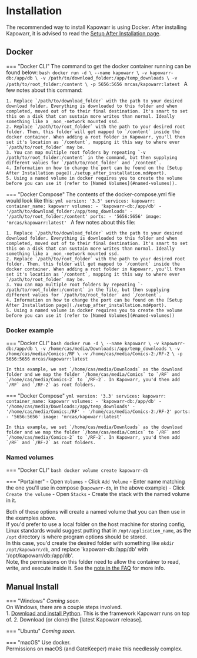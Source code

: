 # Installation

The recommended way to install Kapowarr is using Docker. After installing Kapowarr, it is advised to read the [Setup After Installation page](../setup_after_installation).

## Docker

=== "Docker CLI"
    The command to get the docker container running can be found below:
    ```bash
    docker run -d \
        --name kapowarr \
        -v kapowarr-db:/app/db \
        -v /path/to/download_folder:/app/temp_downloads \
        -v /path/to/root_folder:/content \
        -p 5656:5656
        mrcas/kapowarr:latest
    ```
    A few notes about this command:

    1. Replace `/path/to/download_folder` with the path to your desired download folder. Everything is downloaded to this folder and when completed, moved out of to their final destination. It's smart to set this on a disk that can sustain more writes than normal. Ideally something like a _non_-network mounted ssd.
    2. Replace `/path/to/root_folder` with the path to your desired root folder. Then, this folder will get mapped to `/content` inside the docker container. When adding a root folder in Kapowarr, you'll then set it's location as `/content`, mapping it this way to where ever `/path/to/root_folder` may be.
    3. You can map multiple root folders by repeating `-v /path/to/root_folder:/content` in the command, but then supplying different values for `/path/to/root_folder` and `/content`.
    4. Information on how to change the port can be found on the [Setup After Installation page](./setup_after_installation.md#port).
    5. Using a named volume in docker requires you to create the volume before you can use it (refer to [Named Volumes](#named-volumes)).

=== "Docker Compose"
    The contents of the docker-compose.yml file would look like this:
    ```yml
    version: '3.3'
    services:
        kapowarr:
            container_name: kapowarr
            volumes:
                - 'kapowarr-db:/app/db'
                - '/path/to/download_folder:/app/temp_downloads'
                - '/path/to/root_folder:/content'
            ports:
                - '5656:5656'
            image: 'mrcas/kapowarr:latest'
    ```
    A few notes about this file:

    1. Replace `/path/to/download_folder` with the path to your desired download folder. Everything is downloaded to this folder and when completed, moved out of to their final destination. It's smart to set this on a disk that can sustain more writes than normal. Ideally something like a _non_-network mounted ssd.
    2. Replace `/path/to/root_folder` with the path to your desired root folder. Then, this folder will get mapped to `/content` inside the docker container. When adding a root folder in Kapowarr, you'll then set it's location as `/content`, mapping it this way to where ever `/path/to/root_folder` may be.
    3. You can map multiple root folders by repeating `- /path/to/root_folder:/content` in the file, but then supplying different values for `/path/to/root_folder` and `/content`.
    4. Information on how to change the port can be found on the [Setup After Installation page](./setup_after_installation.md#port).
    5. Using a named volume in docker requires you to create the volume before you can use it (refer to [Named Volumes](#named-volumes))

### Docker example

=== "Docker CLI"
    ```bash
    docker run -d \
        --name kapowarr \
        -v kapowarr-db:/app/db \
        -v /home/cas/media/Downloads:/app/temp_downloads \
        -v /home/cas/media/Comics:/RF \
        -v /home/cas/media/Comics-2:/RF-2 \
        -p 5656:5656
        mrcas/kapowarr:latest
    ```

    In this example, we set `/home/cas/media/Downloads` as the download folder and we map the folder `/home/cas/media/Comics` to `/RF` and `/home/cas/media/Comics-2` to `/RF-2`. In Kapowarr, you'd then add `/RF` and `/RF-2` as root folders.

=== "Docker Compose"
    ```yml
    version: '3.3'
    services:
        kapowarr:
            container_name: kapowarr
            volumes:
                - 'kapowarr-db:/app/db'
                - '/home/cas/media/Downloads:/app/temp_downloads'
                - '/home/cas/media/Comics:/RF'
                - '/home/cas/media/Comics-2:/RF-2'
            ports:
                - '5656:5656'
            image: 'mrcas/kapowarr:latest'
    ```

    In this example, we set `/home/cas/media/Downloads` as the download folder and we map the folder `/home/cas/media/Comics` to `/RF` and `/home/cas/media/Comics-2` to `/RF-2`. In Kapowarr, you'd then add `/RF` and `/RF-2` as root folders.

### Named volumes

=== "Docker CLI"
    ```bash
    docker volume create kapowarr-db
    ```

=== "Portainer"
    - Open `Volumes`
    - Click `Add Volume`
    - Enter name matching the one you'll use in compose (`kapowarr-db`, in the above example)
    - Click `Create the volume`
    - Open `Stacks`
    - Create the stack with the named volume in it.

Both of these options will create a named volume that you can then use in the examples above.  
If you'd prefer to use a local folder on the host machine for storing config, Linux standards would suggest putting that in `/opt/application_name`, as the `/opt` directory is where program options should be stored.  
In this case, you'd create the desired folder with something like `mkdir /opt/kapowarr/db`, and replace 'kapowarr-db:/app/db' with '/opt/kapowarr/db:/app/db'.  
Note, the permissions on this folder need to allow the container to read, write, and execute inside it. See the [note in the FAQ](../faq/#kapowarr-unable-to-open-database-file/) for more info.

## Manual Install

=== "Windows"
    _Coming soon._  
    On Windows, there are a couple steps involved.  
    1. [Download and install Python](https://www.python.org/downloads/). This is the framework Kapowarr runs on top of.
    2. Download (or clone) the [latest Kapowarr release].


=== "Ubuntu"
    _Coming soon._

=== "macOS"
    Use docker.  
    Permissions on macOS (and GateKeeper) make this needlessly complex.  
